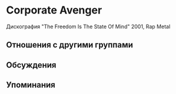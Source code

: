 # Corporate Avenger

Дискография
"The Freedom Is The State Of Mind" 2001, Rap Metal

## Отношения с другими группами


## Обсуждения


## Упоминания

